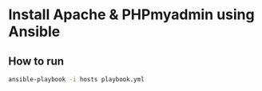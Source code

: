 # Install Apache & PHPmyadmin using Ansible

## How to run

```bash
ansible-playbook -i hosts playbook.yml
```